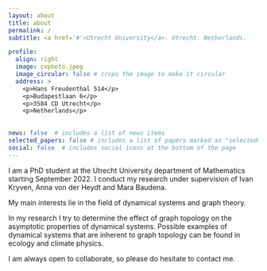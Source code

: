 ```yaml
---
layout: about
title: about
permalink: /
subtitle: <a href='#'>Utrecht University</a>. Utrecht. Netherlands.

profile:
  align: right
  image: cvphoto.jpeg
  image_circular: false # crops the image to make it circular
  address: >
    <p>Hans Freudenthal 514</p>
    <p>Budapestlaan 6</p>
    <p>3584 CD Utrecht</p>
    <p>Netherlands</p>
    
    
news: false  # includes a list of news items
selected_papers: false # includes a list of papers marked as "selected={true}"
social: false  # includes social icons at the bottom of the page
---
```


I am a PhD student at the Utrecht University department of Mathematics starting September 2022. I conduct my research under supervision of Ivan Kryven, Anna von der Heydt and Mara Baudena.

My main interests lie in the field of dynamical systems and graph theory. 

In my research I try to determine the effect of graph topology on the asymptotic properties of dynamical systems. Possible examples of dynamical systems that are inherent to graph topology can be found in ecology and climate physics.

I am always open to collaborate, so please do hesitate to contact me.
